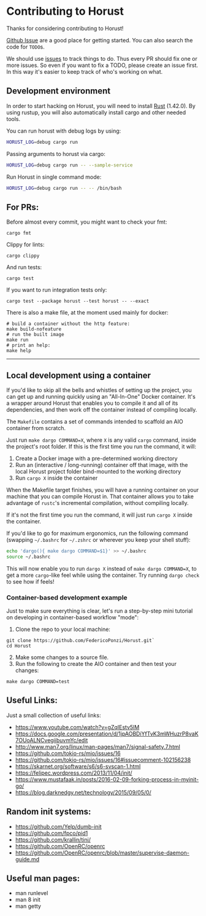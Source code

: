 # Contributing to Horust
Thanks for considering contributing to Horust! 

[Github Issue](https://github.com/FedericoPonzi/horust/issues) are a good place for getting started. 
You can also search the code for `TODO`s.

We should use [issues](https://github.com/FedericoPonzi/Horust/issues/new) to track things to do. Thus every PR should fix one or more issues. 
So even if you want to fix a TODO, please create an issue first. 
In this way it's easier to keep track of who's working on what.

## Development environment
In order to start hacking on Horust, you will need to install [Rust](https://www.rust-lang.org/tools/install) (1.42.0).
By using rustup, you will also automatically install cargo and other needed tools.

You can run horust with debug logs by using:
```bash
HORUST_LOG=debug cargo run 
```

Passing arguments to horust via cargo:
```bash
HORUST_LOG=debug cargo run -- --sample-service
```

Run Horust in single command mode:
```bash
HORUST_LOG=debug cargo run -- -- /bin/bash
```

## For PRs:
Before almost every commit, you might want to check your fmt:
```
cargo fmt
```

Clippy for lints:
```
cargo clippy
```

And run tests:
```
cargo test
```

If you want to run integration tests only:
```
cargo test --package horust --test horust -- --exact
```

There is also a make file, at the moment used mainly for docker:
```
# build a container without the http feature:
make build-nofeature
# run the built image
make run
# print an help:
make help 
```

---

## Local development using a container

If you'd like to skip all the bells and whistles of setting up the project, you can get up and running quickly using an
"All-In-One" Docker container. It's a wrapper around Horust that enables you to compile it and all of its dependencies,
and then work off the container instead of compiling locally.

The `Makefile` contains a set of commands intended to scaffold an AIO container from scratch.
 
Just run `make dargo COMMAND=X`, where `X` is any valid `cargo` command, inside the project's root folder.
If this is the first time you run the command, it will:

1. Create a Docker image with a pre-determined working directory
2. Run an (interactive / long-running) container off that image, with the local Horust project folder bind-mounted to the working directory
5. Run `cargo X` inside the container

When the Makefile target finishes, you will have a running container on your machine that you can compile Horust in.
That container allows you to take advantage of `rustc`'s incremental compilation, without compiling locally.

If it's not the first time you run the command, it will just run `cargo X` inside the container.

If you'd like to go for maximum ergonomics, run the following command (swapping `~/.bashrc` for `~/.zshrc` or wherever you keep your shell stuff):
 
```bash
echo 'dargo(){ make dargo COMMAND=$1}' >> ~/.bashrc
source ~/.bashrc
```

This will now enable you to run `dargo X` instead of `make dargo COMMAND=X`, to get a more `cargo`-like feel while using the container.
Try running `dargo check` to see how if feels!

### Container-based development example

Just to make sure everything is clear, let's run a step-by-step mini tutorial on developing in container-based workflow "mode":

1. Clone the repo to your local machine:
```shell 
git clone https://github.com/FedericoPonzi/Horust.git`
cd Horust
```
2. Make some changes to a source file.
3. Run the following to create the AIO container and then test your changes:
```shell
make dargo COMMAND=test
```

## Useful Links:
Just a small collection of useful links:
* https://www.youtube.com/watch?v=gZqIEstv5lM
* https://docs.google.com/presentation/d/1jpAOBDiYfTvK3mWHuzrP8vaK7OUoALNCvegiibuvmYc/edit
* http://www.man7.org/linux/man-pages/man7/signal-safety.7.html
* https://github.com/tokio-rs/mio/issues/16 
* https://github.com/tokio-rs/mio/issues/16#issuecomment-102156238
* https://skarnet.org/software/s6/s6-svscan-1.html
* https://felipec.wordpress.com/2013/11/04/init/
* https://www.mustafaak.in/posts/2016-02-09-forking-process-in-myinit-go/
* https://blog.darknedgy.net/technology/2015/09/05/0/

## Random init systems:
* https://github.com/Yelp/dumb-init
* https://github.com/fpco/pid1
* https://github.com/krallin/tini/
* https://github.com/OpenRC/openrc
* https://github.com/OpenRC/openrc/blob/master/supervise-daemon-guide.md

## Useful man pages:
* man runlevel
* man 8 init
* man getty
